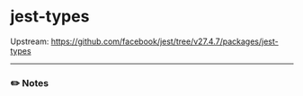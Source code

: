 # jest-types

Upstream: https://github.com/facebook/jest/tree/v27.4.7/packages/jest-types

---

### :pencil2: Notes
